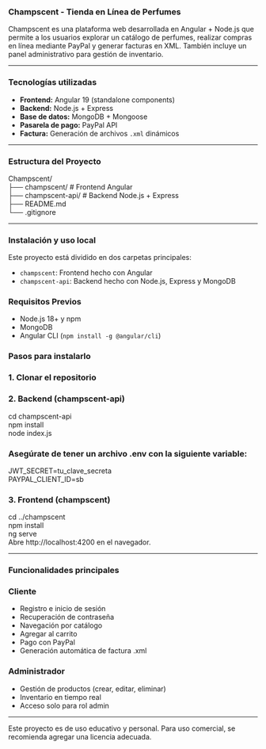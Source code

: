 ### Champscent - Tienda en Línea de Perfumes

Champscent es una plataforma web desarrollada en Angular + Node.js que permite a los usuarios explorar un catálogo de perfumes, realizar compras en línea mediante PayPal y generar facturas en XML. 
También incluye un panel administrativo para gestión de inventario.

---

### Tecnologías utilizadas

- **Frontend:** Angular 19 (standalone components)
- **Backend:** Node.js + Express
- **Base de datos:** MongoDB + Mongoose
- **Pasarela de pago:** PayPal API
- **Factura:** Generación de archivos `.xml` dinámicos

---

### Estructura del Proyecto
Champscent/  
├── champscent/ # Frontend Angular  
├── champscent-api/ # Backend Node.js + Express  
├── README.md  
└── .gitignore  

---

### Instalación y uso local  
Este proyecto está dividido en dos carpetas principales:  
- `champscent`: Frontend hecho con Angular
- `champscent-api`: Backend hecho con Node.js, Express y MongoDB
### Requisitos Previos
- Node.js 18+ y npm  
- MongoDB  
- Angular CLI (`npm install -g @angular/cli`)
### Pasos para instalarlo
### 1. Clonar el repositorio
### 2. Backend (champscent-api)
cd champscent-api  
npm install  
node index.js  
### Asegúrate de tener un archivo .env con la siguiente variable:  
JWT_SECRET=tu_clave_secreta  
PAYPAL_CLIENT_ID=sb  
### 3. Frontend (champscent)
cd ../champscent  
npm install  
ng serve  
Abre http://localhost:4200 en el navegador.

---

### Funcionalidades principales
### Cliente
- Registro e inicio de sesión
- Recuperación de contraseña
- Navegación por catálogo
- Agregar al carrito
- Pago con PayPal
- Generación automática de factura .xml

### Administrador
- Gestión de productos (crear, editar, eliminar)
- Inventario en tiempo real
- Acceso solo para rol admin
  
---

Este proyecto es de uso educativo y personal. Para uso comercial, se recomienda agregar una licencia adecuada.
